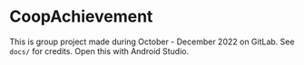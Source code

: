# CoopAchievement

This is group project made during October - December 2022 on GitLab.  See `docs/`
for credits. Open this with Android Studio.
